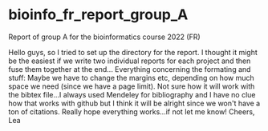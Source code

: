 # bioinfo_fr_report_group_A
Report of group A for the bioinformatics course 2022 (FR)

Hello guys,
so I tried to set up the directory for the report.
I thought it might be the easiest if we write two individual reports for each project and then fuse them together at the end...
Everything concerning the formating and stuff: Maybe we have to change the margins etc, depending on how much space we need (since we have a page limit). 
Not sure how it will work with the bibtex file...I always used Mendeley for bibliography and I have no clue how that works with github but I think it will be alright since we won't have a ton of citations.
Really hope everything works...if not let me know!
Cheers,
Lea
